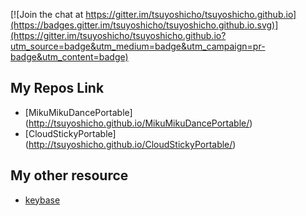 [![Join the chat at https://gitter.im/tsuyoshicho/tsuyoshicho.github.io](https://badges.gitter.im/tsuyoshicho/tsuyoshicho.github.io.svg)](https://gitter.im/tsuyoshicho/tsuyoshicho.github.io?utm_source=badge&utm_medium=badge&utm_campaign=pr-badge&utm_content=badge)

My Repos Link
-------------

* [MikuMikuDancePortable] (http://tsuyoshicho.github.io/MikuMikuDancePortable/)
* [CloudStickyPortable] (http://tsuyoshicho.github.io/CloudStickyPortable/)

My other resource
-----------------
* [keybase](http://tsuyoshicho.github.io/keybase.txt)

